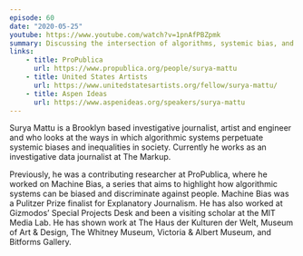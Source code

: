 ```yaml
---
episode: 60
date: "2020-05-25"
youtube: https://www.youtube.com/watch?v=1pnAfPBZpmk
summary: Discussing the intersection of algorithms, systemic bias, and inequalities
links:
    - title: ProPublica
      url: https://www.propublica.org/people/surya-mattu
    - title: United States Artists
      url: https://www.unitedstatesartists.org/fellow/surya-mattu/
    - title: Aspen Ideas
      url: https://www.aspenideas.org/speakers/surya-mattu
---
```

Surya Mattu is a Brooklyn based investigative journalist, artist and engineer and who looks at the ways in which algorithmic systems perpetuate systemic biases and inequalities in society. Currently he works as an investigative data journalist at The Markup.

Previously, he was a contributing researcher at ProPublica, where he worked on Machine Bias, a series that aims to highlight how algorithmic systems can be biased and discriminate against people. Machine Bias was a Pulitzer Prize finalist for Explanatory Journalism. He has also worked at Gizmodos’ Special Projects Desk and been a visiting scholar at the MIT Media Lab. He has shown work at The Haus der Kulturen der Welt, Museum of Art & Design, The Whitney Museum, Victoria & Albert Museum, and Bitforms Gallery.

